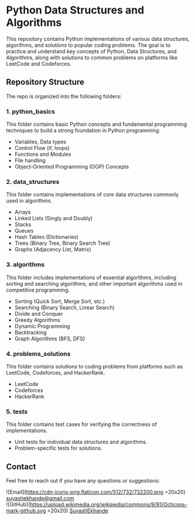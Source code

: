 
# Python Data Structures and Algorithms

This repository contains Python implementations of various data structures, algorithms, and solutions to popular coding problems. The goal is to practice and understand key concepts of Python, Data Structures, and Algorithms, along with solutions to common problems on platforms like LeetCode and Codeforces.

## Repository Structure

The repo is organized into the following folders:

### 1. **python_basics**
This folder contains basic Python concepts and fundamental programming techniques to build a strong foundation in Python programming.

- Variables, Data types
- Control Flow (if, loops)
- Functions and Modules
- File handling
- Object-Oriented Programming (OOP) Concepts

### 2. **data_structures**
This folder contains implementations of core data structures commonly used in algorithms.

- Arrays
- Linked Lists (Singly and Doubly)
- Stacks
- Queues
- Hash Tables (Dictionaries)
- Trees (Binary Tree, Binary Search Tree)
- Graphs (Adjacency List, Matrix)

### 3. **algorithms**
This folder includes implementations of essential algorithms, including sorting and searching algorithms, and other important algorithms used in competitive programming.

- Sorting (Quick Sort, Merge Sort, etc.)
- Searching (Binary Search, Linear Search)
- Divide and Conquer
- Greedy Algorithms
- Dynamic Programming
- Backtracking
- Graph Algorithms (BFS, DFS)

### 4. **problems_solutions**
This folder contains solutions to coding problems from platforms such as LeetCode, Codeforces, and HackerRank.

- LeetCode
- Codeforces
- HackerRank

### 5. **tests**
This folder contains test cases for verifying the correctness of implementations.

- Unit tests for individual data structures and algorithms.
- Problem-specific tests for solutions.

## Contact
Feel free to reach out if you have any questions or suggestions:

   ![Email](https://cdn-icons-png.flaticon.com/512/732/732200.png =20x20)   [suyashekhande@gmail.com](mailto:suyashekhande@gmail.com)  
 ![GitHub](https://upload.wikimedia.org/wikipedia/commons/9/91/Octicons-mark-github.svg =20x20) [SuyashEkhande](https://github.com/SuyashEkhande)
